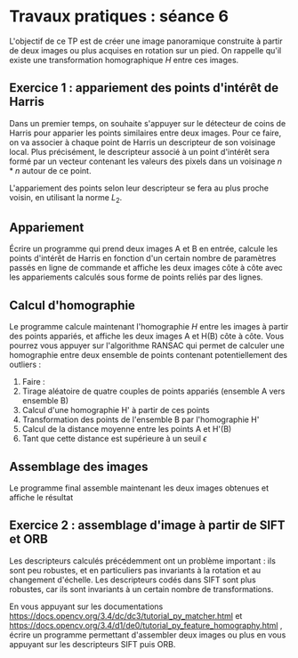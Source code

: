 # Travaux pratiques : séance 6

L'objectif de ce TP est de créer une image panoramique construite à partir de deux images ou plus acquises en rotation sur un pied. 
On rappelle qu'il existe une transformation homographique $`H`$ entre ces images.


## Exercice 1 : appariement des points d'intérêt de Harris

Dans un premier temps, on souhaite s'appuyer sur le détecteur de coins de Harris pour apparier les points similaires entre deux images.
Pour ce faire, on va associer à chaque point de Harris un descripteur de son voisinage local. Plus précisément, le descripteur associé à un point d'intérêt sera formé par un vecteur contenant les valeurs des pixels dans un voisinage $`n*n`$ autour de ce point.

L'appariement des points selon leur descripteur se fera au plus proche voisin, en utilisant la norme $`L_2`$.

## Appariement 

Écrire un programme qui prend deux images A et B en entrée, calcule les points d'intérêt de Harris en fonction d'un certain nombre de paramètres passés en ligne de commande et affiche les deux images côte à côte avec les appariements calculés sous forme de points reliés par des lignes.

## Calcul d'homographie

Le programme calcule maintenant l'homographie $`H`$ entre les images à partir des points appariés, et affiche les deux images A et H(B) côte à côte.
Vous pourrez vous appuyer sur l'algorithme RANSAC qui permet de calculer une homographie entre deux ensemble de points contenant potentiellement des outliers :

1. Faire :
2. Tirage aléatoire de quatre couples de points appariés (ensemble A vers ensemble B)
3. Calcul d'une homographie H' à partir de ces points
4. Transformation des points de l'ensemble B par l'homographie H'
5. Calcul de la distance moyenne entre les points A et H'(B)
6. Tant que cette distance est supérieure à un seuil $`\epsilon`$


## Assemblage des images

Le programme final assemble maintenant les deux images obtenues et affiche le résultat

## Exercice 2 : assemblage d'image à partir de SIFT et ORB

Les descripteurs calculés précédemment ont un problème important : ils sont peu robustes, et en particuliers pas invariants à la rotation et au changement d'échelle.
Les descripteurs codés dans SIFT sont plus robustes, car ils sont invariants à un certain nombre de transformations. 

En vous appuyant sur les documentations https://docs.opencv.org/3.4/dc/dc3/tutorial_py_matcher.html et https://docs.opencv.org/3.4/d1/de0/tutorial_py_feature_homography.html , écrire un programme permettant d'assembler deux images ou plus en vous appuyant sur les descripteurs SIFT puis ORB.



